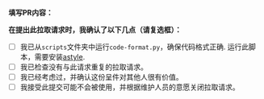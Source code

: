 **填写PR内容：**

**在提出此拉取请求时，我确认了以下几点（请复选框）：**

- [ ] 我已从`scripts`文件夹中运行`code-format.py`，确保代码格式正确. 运行此脚本，需要安装[astyle](http://astyle.sourceforge.net/install.html).
- [ ] 我已检查没有与此请求重复的拉取请求。
- [ ] 我已经考虑过，并确认这份呈件对其他人很有价值。
- [ ] 我接受此提交可能不会被使用，并根据维护人员的意愿关闭拉取请求。